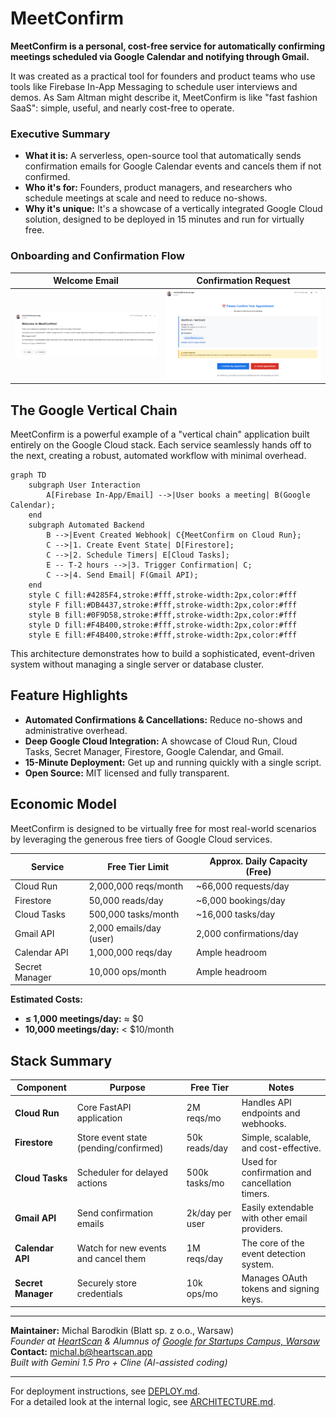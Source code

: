 # MeetConfirm

**MeetConfirm is a personal, cost-free service for automatically confirming meetings scheduled via Google Calendar and notifying through Gmail.**

It was created as a practical tool for founders and product teams who use tools like Firebase In-App Messaging to schedule user interviews and demos. As Sam Altman might describe it, MeetConfirm is like "fast fashion SaaS": simple, useful, and nearly cost-free to operate.

### Executive Summary

*   **What it is:** A serverless, open-source tool that automatically sends confirmation emails for Google Calendar events and cancels them if not confirmed.
*   **Who it's for:** Founders, product managers, and researchers who schedule meetings at scale and need to reduce no-shows.
*   **Why it's unique:** It's a showcase of a vertically integrated Google Cloud solution, designed to be deployed in 15 minutes and run for virtually free.

### Onboarding and Confirmation Flow

| Welcome Email | Confirmation Request |
| :---: | :---: |
| ![Welcome Email](images/intro%20email.png) | ![Confirmation Email](images/confirmation%20email.png) |

## The Google Vertical Chain

MeetConfirm is a powerful example of a "vertical chain" application built entirely on the Google Cloud stack. Each service seamlessly hands off to the next, creating a robust, automated workflow with minimal overhead.

```mermaid
graph TD
    subgraph User Interaction
        A[Firebase In-App/Email] -->|User books a meeting| B(Google Calendar);
    end
    subgraph Automated Backend
        B -->|Event Created Webhook| C{MeetConfirm on Cloud Run};
        C -->|1. Create Event State| D[Firestore];
        C -->|2. Schedule Timers| E[Cloud Tasks];
        E -- T-2 hours -->|3. Trigger Confirmation| C;
        C -->|4. Send Email| F(Gmail API);
    end
    style C fill:#4285F4,stroke:#fff,stroke-width:2px,color:#fff
    style F fill:#DB4437,stroke:#fff,stroke-width:2px,color:#fff
    style B fill:#0F9D58,stroke:#fff,stroke-width:2px,color:#fff
    style D fill:#F4B400,stroke:#fff,stroke-width:2px,color:#fff
    style E fill:#F4B400,stroke:#fff,stroke-width:2px,color:#fff
```

This architecture demonstrates how to build a sophisticated, event-driven system without managing a single server or database cluster.

## Feature Highlights

*   **Automated Confirmations & Cancellations:** Reduce no-shows and administrative overhead.
*   **Deep Google Cloud Integration:** A showcase of Cloud Run, Cloud Tasks, Secret Manager, Firestore, Google Calendar, and Gmail.
*   **15-Minute Deployment:** Get up and running quickly with a single script.
*   **Open Source:** MIT licensed and fully transparent.

## Economic Model

MeetConfirm is designed to be virtually free for most real-world scenarios by leveraging the generous free tiers of Google Cloud services.

| Service          | Free Tier Limit        | Approx. Daily Capacity (Free) |
| ---------------- | ---------------------- | ----------------------------- |
| Cloud Run        | 2,000,000 reqs/month   | ~66,000 requests/day          |
| Firestore        | 50,000 reads/day       | ~6,000 bookings/day           |
| Cloud Tasks      | 500,000 tasks/month    | ~16,000 tasks/day             |
| Gmail API        | 2,000 emails/day (user)| 2,000 confirmations/day       |
| Calendar API     | 1,000,000 reqs/day     | Ample headroom                |
| Secret Manager   | 10,000 ops/month       | Ample headroom                |

**Estimated Costs:**
*   **≤ 1,000 meetings/day:** ≈ $0
*   **10,000 meetings/day:** < $10/month

## Stack Summary

| Component        | Purpose                               | Free Tier        | Notes                                     |
| ---------------- | ------------------------------------- | ---------------- | ----------------------------------------- |
| **Cloud Run**    | Core FastAPI application             | 2M reqs/mo       | Handles API endpoints and webhooks.       |
| **Firestore**    | Store event state (pending/confirmed) | 50k reads/day    | Simple, scalable, and cost-effective.     |
| **Cloud Tasks**  | Scheduler for delayed actions         | 500k tasks/mo    | Used for confirmation and cancellation timers. |
| **Gmail API**    | Send confirmation emails              | 2k/day per user  | Easily extendable with other email providers. |
| **Calendar API** | Watch for new events and cancel them  | 1M reqs/day      | The core of the event detection system.   |
| **Secret Manager**| Securely store credentials          | 10k ops/mo       | Manages OAuth tokens and signing keys.    |

---

**Maintainer:** Michal Barodkin (Blatt sp. z o.o., Warsaw)  
*Founder at [HeartScan](https://heartscan.app) & Alumnus of [Google for Startups Campus, Warsaw](https://www.campus.co/warsaw/)*  
**Contact:** michal.b@heartscan.app  
*Built with Gemini 1.5 Pro + Cline (AI-assisted coding)*

---

For deployment instructions, see [DEPLOY.md](DEPLOY.md).  
For a detailed look at the internal logic, see [ARCHITECTURE.md](ARCHITECTURE.md).
